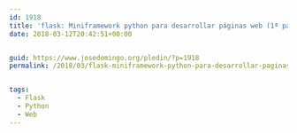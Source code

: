 ```yaml
---
id: 1918
title: 'flask: Miniframework python para desarrollar páginas web (1ª parte)'
date: 2018-03-12T20:42:51+00:00


guid: https://www.josedomingo.org/pledin/?p=1918
permalink: /2018/03/flask-miniframework-python-para-desarrollar-paginas-web-1a-parte/


tags:
  - Flask
  - Python
  - Web
---
```

